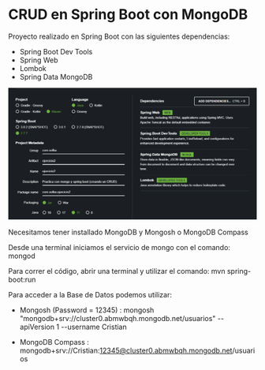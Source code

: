 # CRUD en Spring Boot con MongoDB

Proyecto realizado en Spring Boot con las siguientes dependencias:

* Spring Boot Dev Tools
* Spring Web
* Lombok
* Spring Data MongoDB

![](src/main/resources/img/springInitializer.png)


Necesitamos tener installado MongoDB y Mongosh o MongoDB Compass

Desde una terminal iniciamos el servicio de mongo con el comando: mongod

Para correr el código, abrir una terminal y utilizar el comando: mvn spring-boot:run



Para acceder a la Base de Datos podemos utilizar: 

* Mongosh (Password = 12345) : mongosh "mongodb+srv://cluster0.abmwbqh.mongodb.net/usuarios" --apiVersion 1 --username Cristian

* MongoDB Compass : mongodb+srv://Cristian:12345@cluster0.abmwbqh.mongodb.net/usuarios

